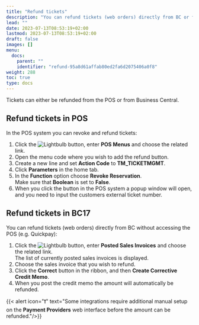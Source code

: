 ```yaml
---
title: "Refund tickets"
description: "You can refund tickets (web orders) directly from BC or from the POS."
lead: ""
date: 2023-07-13T08:53:19+02:00
lastmod: 2023-07-13T08:53:19+02:00
draft: false
images: []
menu:
  docs:
    parent: ""
    identifier: "refund-95a8d61affab80ed2fa6d2075406a0f8"
weight: 288
toc: true
type: docs
---
```


Tickets can either be refunded from the POS or from Business Central.

## Refund tickets in POS

In the POS system you can revoke and refund tickets:  

1. Click the ![Lightbulb](Lightbulb_icon.PNG) button, enter **POS Menus** and choose the related link.        
2. Open the menu code where you wish to add the refund button.
3. Create a new line and set **Action Code** to **TM_TICKETMGMT**.
4. Click **Parameters** in the home tab. 
5. In the **Function** option choose **Revoke Reservation**.     
   Make sure that **Boolean** is set to **False**.
6. When you click the button in the POS system a popup window will open, and you need to input the customers external ticket number.

## Refund tickets in BC17

You can refund tickets (web orders) directly from BC without accessing the POS (e.g. Quickpay):

1. Click the ![Lightbulb](Lightbulb_icon.PNG) button, enter **Posted Sales Invoices** and choose the related link.   
   The list of currently posted sales invoices is displayed.
2. Choose the sales invoice that you wish to refund.
3. Click the **Correct** button in the ribbon, and then **Create Corrective Credit Memo**.
4. When you post the credit memo the amount will automatically be refunded.

{{< alert icon="❗" text="Some integrations require additional manual setup on the <b>Payment Providers</b> web interface before the amount can be refunded."/>}}
